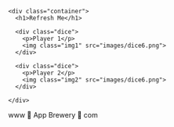 <!DOCTYPE html>
<html lang="en" dir="ltr">
  <head>
    <meta charset="utf-8">
    <title>Dicee</title>
    <link rel="stylesheet" href="styles.css">
    <link href="https://fonts.googleapis.com/css?family=Indie+Flower|Lobster" rel="stylesheet">

  </head>
  <body>



    <div class="container">
      <h1>Refresh Me</h1>

      <div class="dice">
        <p>Player 1</p>
        <img class="img1" src="images/dice6.png">
      </div>

      <div class="dice">
        <p>Player 2</p>
        <img class="img2" src="images/dice6.png">
      </div>

    </div>

<script src="index.js" charset="utf-8"></script>
  </body>

  <footer>
    www 🎲 App Brewery 🎲 com
  </footer>
</html>
